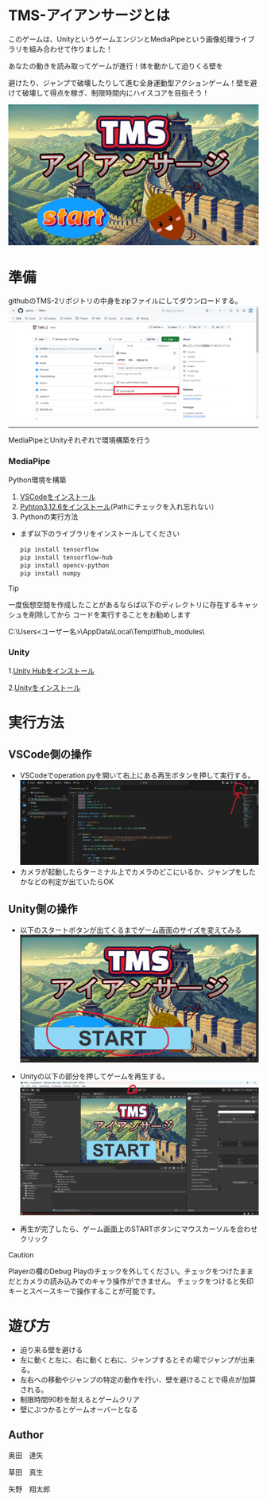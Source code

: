 # TMS-アイアンサージとは
このゲームは、UnityというゲームエンジンとMediaPipeという画像処理ライブラリを組み合わせて作りました！​

あなたの動きを読み取ってゲームが進行！体を動かして迫りくる壁を​

避けたり、ジャンプで破壊したりして進む全身運動型アクションゲーム！​
壁を避けて破壊して得点を稼ぎ、制限時間内にハイスコアを目指そう！​

![edit](picture/start.png)

# 準備
githubのTMS-2リポジトリの中身をzipファイルにしてダウンロードする。
![edit](picture/Download.png)

------------------
MediaPipeとUnityそれぞれで環境構築を行う
### MediaPipe
Python環境を構築
1. [VSCodeをインストール](https://code.visualstudio.com/download)
2. [Pyhton3.12.6をインストール](https://www.python.org/ftp/python/3.12.6/python-3.12.6-amd64.exe)(Pathにチェックを入れ忘れない）
3. Pythonの実行方法
- まず以下のライブラリをインストールしてください
  ```
  pip install tensorflow
  pip install tensorflow-hub
  pip install opencv-python
  pip install numpy
  ```

> [!TIP] 
>一度仮想空間を作成したことがあるならば以下のディレクトリに存在するキャッシュを削除してから
> コードを実行することをお勧めします
>
> C:\Users<ユーザー名>\AppData\Local\Temp\tfhub_modules\

### Unity
1.[Unity Hubをインストール](https://unity.com/ja/download)

2.[Unityをインストール](https://unity.com/ja/releases/editor/whats-new/2022.3.10)




# 実行方法
## VSCode側の操作
- VSCodeでoperation.pyを開いて右上にある再生ボタンを押して実行する。
  ![edit](picture/VSCode.png)
- カメラが起動したらターミナル上でカメラのどこにいるか、ジャンプをしたかなどの判定が出ていたらOK

## Unity側の操作
- 以下のスタートボタンが出てくるまでゲーム画面のサイズを変えてみる
![edit](picture/StartBo.png)

- Unityの以下の部分を押してゲームを再生する。
  ![edit](picture/Unity1.png)
- 再生が完了したら、ゲーム画面上のSTARTボタンにマウスカーソルを合わせクリック

> [!CAUTION]
> Playerの欄のDebug Playのチェックを外してください。チェックをつけたままだとカメラの読み込みでのキャラ操作ができません。
> チェックをつけると矢印キーとスペースキーで操作することが可能です。

# 遊び方
- 迫り来る壁を避ける
- 左に動くと左に、右に動くと右に、ジャンプするとその場でジャンプが出来る。
- 左右への移動やジャンプの特定の動作を行い、壁を避けることで得点が加算される。
- 制限時間90秒を耐えるとゲームクリア
- 壁にぶつかるとゲームオーバーとなる

## Author
奥田　達矢

草田　真生

矢野　翔太郎
